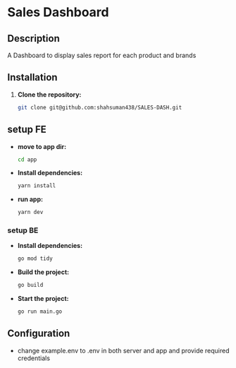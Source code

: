 # Sales Dashboard

## Description

A Dashboard to display sales report for each product and brands

## Installation

1. **Clone the repository:**

   ```bash
   git clone git@github.com:shahsuman438/SALES-DASH.git
   ```

## setup FE

- **move to app dir:**

  ```bash
  cd app

  ```

- **Install dependencies:**

  ```bash
  yarn install

  ```

- **run app:**

  ```bash
  yarn dev
  ```

### setup BE

- **Install dependencies:**

  ```bash
  go mod tidy
  ```

- **Build the project:**

  ```bash
  go build
  ```

- **Start the project:**

  ```bash
  go run main.go
  ```

## Configuration

- change example.env to .env in both server and app and provide required credentials
